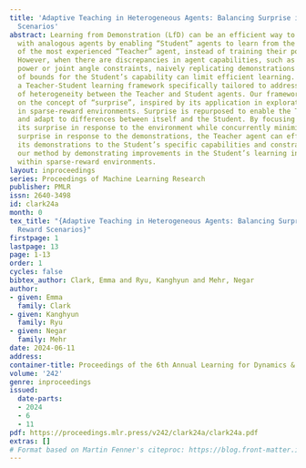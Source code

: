 ```yaml
---
title: 'Adaptive Teaching in Heterogeneous Agents: Balancing Surprise in Sparse Reward
  Scenarios'
abstract: Learning from Demonstration (LfD) can be an efficient way to train systems
  with analogous agents by enabling “Student” agents to learn from the demonstrations
  of the most experienced “Teacher” agent, instead of training their policy in parallel.
  However, when there are discrepancies in agent capabilities, such as divergent actuator
  power or joint angle constraints, naively replicating demonstrations that are out
  of bounds for the Student’s capability can limit efficient learning. We present
  a Teacher-Student learning framework specifically tailored to address the challenge
  of heterogeneity between the Teacher and Student agents. Our framework is based
  on the concept of “surprise”, inspired by its application in exploration incentivization
  in sparse-reward environments. Surprise is repurposed to enable the Teacher to detect
  and adapt to differences between itself and the Student. By focusing on maximizing
  its surprise in response to the environment while concurrently minimizing the Student’s
  surprise in response to the demonstrations, the Teacher agent can effectively tailor
  its demonstrations to the Student’s specific capabilities and constraints. We validate
  our method by demonstrating improvements in the Student’s learning in control tasks
  within sparse-reward environments.
layout: inproceedings
series: Proceedings of Machine Learning Research
publisher: PMLR
issn: 2640-3498
id: clark24a
month: 0
tex_title: "{Adaptive Teaching in Heterogeneous Agents: Balancing Surprise in Sparse
  Reward Scenarios}"
firstpage: 1
lastpage: 13
page: 1-13
order: 1
cycles: false
bibtex_author: Clark, Emma and Ryu, Kanghyun and Mehr, Negar
author:
- given: Emma
  family: Clark
- given: Kanghyun
  family: Ryu
- given: Negar
  family: Mehr
date: 2024-06-11
address:
container-title: Proceedings of the 6th Annual Learning for Dynamics & Control Conference
volume: '242'
genre: inproceedings
issued:
  date-parts:
  - 2024
  - 6
  - 11
pdf: https://proceedings.mlr.press/v242/clark24a/clark24a.pdf
extras: []
# Format based on Martin Fenner's citeproc: https://blog.front-matter.io/posts/citeproc-yaml-for-bibliographies/
---
```

